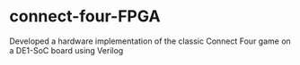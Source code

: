# connect-four-FPGA
Developed a hardware implementation of the classic Connect Four game on a DE1-SoC board using Verilog
